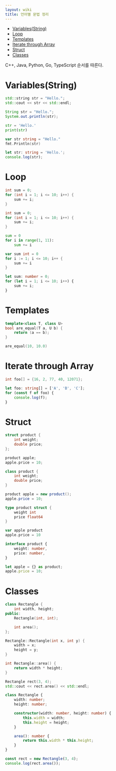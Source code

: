 ```yaml
---
layout: wiki 
title: 언어별 문법 정리
---
```


<!-- TOC -->

- [Variables(String)](#variablesstring)
- [Loop](#loop)
- [Templates](#templates)
- [Iterate through Array](#iterate-through-array)
- [Struct](#struct)
- [Classes](#classes)

<!-- /TOC -->
C++, Java, Python, Go, TypeScript 순서를 따른다.

# Variables(String)
```c++
std::string str = "Hello.";
std::cout << str << std::endl;
```
```java
String str = "Hello.";
System.out.println(str);
```
```python
str = 'Hello.'
print(str)
```
```go
var str string = "Hello."
fmt.Println(str)
```
```typescript
let str: string = 'Hello.';
console.log(str);
```

# Loop
```c++
int sum = 0;
for (int i = 1; i <= 10; i++) {
    sum += i;
}
```
```java
int sum = 0;
for (int i = 1; i <= 10; i++) {
    sum += i;
}
```
```python
sum = 0
for i in range(1, 11):
    sum += i
```
```go
var sum int = 0
for i := 1; i <= 10; i++ {
    sum += i
}
```
```typescript
let sum: number = 0;
for (let i = 1; i <= 10; i++) {
    sum += i;
}
```

# Templates
```c++
template<class T, class U>
bool are_equal(T a, U b) {
    return (a == b);
}

are_equal(10, 10.0)
```

# Iterate through Array
```c++
int foo[] = {16, 2, 77, 40, 12071};
```
```typescript
let foo: string[] = ['A', 'B', 'C'];
for (const f of foo) {
    console.log(f);
}
```

# Struct
```c++
struct product {
    int weight;
    double price;
};

product apple;
apple.price = 10;
```
```java
class product {
    int weight;
    double price;
}

product apple = new product();
apple.price = 10;
```
```go
type product struct {
	weight int
	price float64
}

var apple product
apple.price = 10
```
```typescript
interface product {
    weight: number,
    price: number,
}

let apple = {} as product;
apple.price = 10;
```
# Classes
```c++
class Rectangle {
    int width, height;
public:
    Rectangle(int, int);

    int area();
};

Rectangle::Rectangle(int x, int y) {
    width = x;
    height = y;
}

int Rectangle::area() {
    return width * height;
}

Rectangle rect(3, 4);
std::cout << rect.area() << std::endl;
```
```typescript
class Rectangle {
    width: number;
    height: number;

    constructor(width: number, height: number) {
        this.width = width;
        this.height = height;
    }

    area(): number {
        return this.width * this.height;
    }
}

const rect = new Rectangle(3, 4);
console.log(rect.area());
```